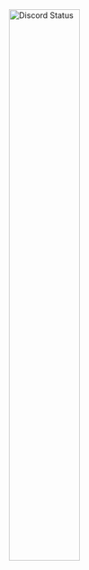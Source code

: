 <a href="https://discord.com/users/455291940943167488" target="_blank">
	<img width="50%" align="right" alt="Discord Status" src="https://lanyard.cnrad.dev/api/455291940943167488?bg=1f1f1f&borderRadius=5px">
</a>
